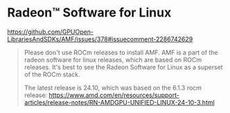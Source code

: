 # Radeon™ Software for Linux
https://github.com/GPUOpen-LibrariesAndSDKs/AMF/issues/378#issuecomment-2286742629
>Please don't use ROCm releases to install AMF.
>AMF is a part of the radeon software for linux releases, which are based on ROCm releases. It's best to see the Radeon Software for Linux as a superset of the ROCm stack.
>
>The latest release is 24.10, which was based on the 6.1.3 rocm release:
>https://www.amd.com/en/resources/support-articles/release-notes/RN-AMDGPU-UNIFIED-LINUX-24-10-3.html
